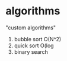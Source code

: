 # algorithms
"custom algorithms"
1) bubble sort O(N^2)  
2) quick sort O(log           
3) binary search       
                 
             
   
         
     
  
         
     
     
    
       
      
  
  
